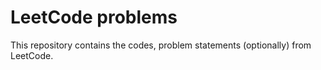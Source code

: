 # LeetCode problems

This repository contains the codes, problem statements (optionally) from LeetCode.
